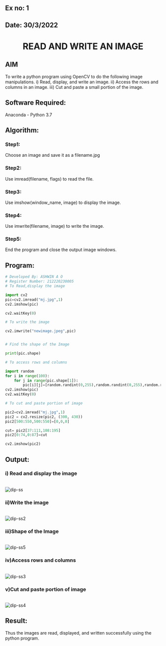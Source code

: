 ## Ex no: 1
## Date: 30/3/2022
# <p align="center">READ AND WRITE AN IMAGE</p>
## AIM
To write a python program using OpenCV to do the following image manipulations.
i) Read, display, and write an image.
ii) Access the rows and columns in an image.
iii) Cut and paste a small portion of the image.

## Software Required:
Anaconda - Python 3.7
## Algorithm:
### Step1:
Choose an image and save it as a filename.jpg
### Step2:
Use imread(filename, flags) to read the file.
### Step3:
Use imshow(window_name, image) to display the image.
### Step4:
Use imwrite(filename, image) to write the image.
### Step5:
End the program and close the output image windows.
## Program:
```python
# Developed By: ASHWIN A O
# Register Number: 212220230005
# To Read,display the image

import cv2
pic=cv2.imread("mj.jpg",1)
cv2.imshow(pic)

cv2.waitKey(0)

# To write the image

cv2.imwrite("newimage.jpeg",pic)


# Find the shape of the Image

print(pic.shape)

# To access rows and columns

import random
for i in range(100):
    for j in range(pic.shape[1]):
        pic[i][j]=[random.randint(0,255),random.randint(0,255),random.randint(0,255)]
cv2.imshow(pic)
cv2.waitKey(0)

# To cut and paste portion of image

pic2=cv2.imread("mj.jpg",1)
pic2 = cv2.resize(pic2, (300, 430))
pic2[500:550,500:550]=[0,0,0]

cut= pic2[37:111,108:195]
pic2[0:74,0:87]=cut

cv2.imshow(pic2)
```




## Output:

### i) Read and display the image

<br>![dip-ss](https://user-images.githubusercontent.com/75235601/161225998-f7aff911-0c00-4099-9ade-ebcd13a5c874.jpg)


### ii)Write the image

<br>![dip-ss2](https://user-images.githubusercontent.com/75235601/160896647-71d64487-8d80-4824-b08f-fe59751d93f1.jpg)


### iii)Shape of the Image

<br>![dip-ss5](https://user-images.githubusercontent.com/75235601/160894096-7fd3a5c7-f1b3-4e6f-8922-c1b1ff1596e3.jpg)


### iv)Access rows and columns

<br>![dip-ss3](https://user-images.githubusercontent.com/75235601/160894128-baaba772-979f-409a-b975-bbf1071fcfb4.jpg)


### v)Cut and paste portion of image

<br>![dip-ss4](https://user-images.githubusercontent.com/75235601/160894163-5763409b-07af-42d1-920c-8f38574dc14d.jpg)


## Result:
Thus the images are read, displayed, and written successfully using the python program.

